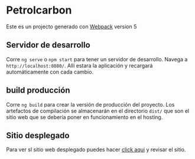 # Petrolcarbon

Este es un projecto generado con [Webpack](https://webpack.js.org/) version 5

## Servidor de desarrollo

Corre `ng serve` o  `npm start` para tener un servidor de desarrollo. Navega a `http://localhost:8080/`. Alli estara la aplicación y recargará automáticamente con cada cambio.

## build producción

Corre `ng build` para crear la versión de producción del proyecto. Los artefactos de compilación se almacenarán en el directorio `dist/` que son el sitio web que se debería poner en funcionamiento en el hosting.

## Sitio desplegado

Para ver sl sitio web desplegado puedes hacer [click aqui](https://web-site-petrolcarbon.vercel.app/) y revisar el sitio.

